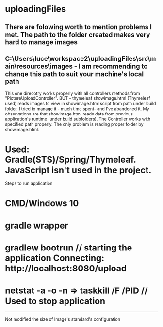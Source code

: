 # uploadingFiles
There are folowing worth to mention problems I met.
The path to the folder created makes very hard to manage images 
----------------------------------------------------------------------------------------------------------------------
C:\Users\luce\workspace2\uploadingFiles\src\main\resources\images   - I am recommending to change this path to suit your machine's local path
---------------------------------------------------------------------------------------------------------------------

This one direcotry works properly with all controllers methods from "PictureUploadController".
BUT - thymeleaf showimage.html (Thymeleaf used) reads images to view in showimage.html script from path under build folder. 
I tried to manage it - much time spent- and I've abandoned it. My observations are that showimage.html reads data from previous application's runtime (under build subfolders).
The Controller works with specified path properly. The only problem is reading proper folder by showimage.html.
# Used: Gradle(STS)/Spring/Thymeleaf. JavaScript isn't used in the project.
Steps to run application
# CMD/Windows 10
# gradle wrapper
# gradlew bootrun  // starting the application Connecting: http://localhost:8080/upload
# netstat -a -o -n => taskkill /F /PID <PID>  // Used to stop application
---------------------------------------------------------------------------------------- 
Not modified the size of Image's standard's configuration
